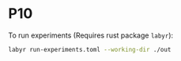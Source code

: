 # P10

To run experiments (Requires rust package `labyr`):

```bash
labyr run-experiments.toml --working-dir ./out
```